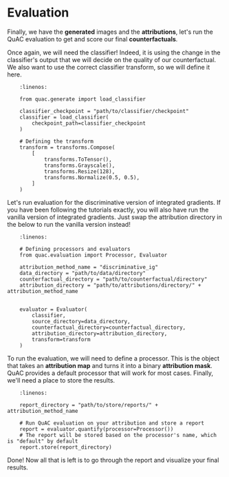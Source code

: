 # Evaluation

Finally, we have the **generated** images and the **attributions**, let's run the QuAC evaluation to get and score our final **counterfactuals**.

Once again, we will need the classifier!
Indeed, it is using the change in the classifier's output that we will decide on the quality of our counterfactual.
We also want to use the correct classifier transform, so we will define it here.


```{code-block} python
    :linenos:

    from quac.generate import load_classifier

    classifier_checkpoint = "path/to/classifier/checkpoint"
    classifier = load_classifier(
        checkpoint_path=classifier_checkpoint
    )

    # Defining the transform
    transform = transforms.Compose(
        [
            transforms.ToTensor(),
            transforms.Grayscale(),
            transforms.Resize(128),
            transforms.Normalize(0.5, 0.5),
        ]
    )
```


Let's run evaluation for the discriminative version of integrated gradients.
If you have been following the tutorials exactly, you will also have run the vanilla version of integrated gradients.
Just swap the attribution directory in the below to run the vanilla version instead!


```{code-block} python
    :linenos:

    # Defining processors and evaluators
    from quac.evaluation import Processor, Evaluator

    attribution_method_name = "discriminative_ig"
    data_directory = "path/to/data/directory"
    counterfactual_directory = "path/to/counterfactual/directory"
    attribution_directory = "path/to/attributions/directory/" + attribution_method_name


    evaluator = Evaluator(
        classifier,
        source_directory=data_directory,
        counterfactual_directory=counterfactual_directory,
        attribution_directory=attribution_directory,
        transform=transform
    )
```


To run the evaluation, we will need to define a processor.
This is the object that takes an **attribution map** and turns it into a binary **attribution mask**.
QuAC provides a default processor that will work for most cases.
Finally, we'll need a place to store the results.

```{code-block} python
    :linenos:

    report_directory = "path/to/store/reports/" + attribution_method_name

    # Run QuAC evaluation on your attribution and store a report
    report = evaluator.quantify(processor=Processor())
    # The report will be stored based on the processor's name, which is "default" by default
    report.store(report_directory)
```

Done! Now all that is left is to go through the report and visualize your final results.
